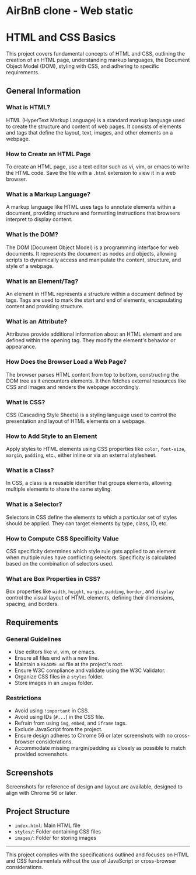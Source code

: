 # AirBnB clone - Web static
# HTML and CSS Basics

This project covers fundamental concepts of HTML and CSS, outlining the creation of an HTML page, understanding markup languages, the Document Object Model (DOM), styling with CSS, and adhering to specific requirements. 

## General Information

### What is HTML?
HTML (HyperText Markup Language) is a standard markup language used to create the structure and content of web pages. It consists of elements and tags that define the layout, text, images, and other elements on a webpage.

### How to Create an HTML Page
To create an HTML page, use a text editor such as vi, vim, or emacs to write the HTML code. Save the file with a `.html` extension to view it in a web browser.

### What is a Markup Language?
A markup language like HTML uses tags to annotate elements within a document, providing structure and formatting instructions that browsers interpret to display content.

### What is the DOM?
The DOM (Document Object Model) is a programming interface for web documents. It represents the document as nodes and objects, allowing scripts to dynamically access and manipulate the content, structure, and style of a webpage.

### What is an Element/Tag?
An element in HTML represents a structure within a document defined by tags. Tags are used to mark the start and end of elements, encapsulating content and providing structure.

### What is an Attribute?
Attributes provide additional information about an HTML element and are defined within the opening tag. They modify the element's behavior or appearance.

### How Does the Browser Load a Web Page?
The browser parses HTML content from top to bottom, constructing the DOM tree as it encounters elements. It then fetches external resources like CSS and images and renders the webpage accordingly.

### What is CSS?
CSS (Cascading Style Sheets) is a styling language used to control the presentation and layout of HTML elements on a webpage.

### How to Add Style to an Element
Apply styles to HTML elements using CSS properties like `color`, `font-size`, `margin`, `padding`, etc., either inline or via an external stylesheet.

### What is a Class?
In CSS, a class is a reusable identifier that groups elements, allowing multiple elements to share the same styling.

### What is a Selector?
Selectors in CSS define the elements to which a particular set of styles should be applied. They can target elements by type, class, ID, etc.

### How to Compute CSS Specificity Value
CSS specificity determines which style rule gets applied to an element when multiple rules have conflicting selectors. Specificity is calculated based on the combination of selectors used.

### What are Box Properties in CSS?
Box properties like `width`, `height`, `margin`, `padding`, `border`, and `display` control the visual layout of HTML elements, defining their dimensions, spacing, and borders.

## Requirements

### General Guidelines
- Use editors like vi, vim, or emacs.
- Ensure all files end with a new line.
- Maintain a `README.md` file at the project's root.
- Ensure W3C compliance and validate using the W3C Validator.
- Organize CSS files in a `styles` folder.
- Store images in an `images` folder.

### Restrictions
- Avoid using `!important` in CSS.
- Avoid using IDs (`#...`) in the CSS file.
- Refrain from using `img`, `embed`, and `iframe` tags.
- Exclude JavaScript from the project.
- Ensure design adheres to Chrome 56 or later screenshots with no cross-browser considerations.
- Accommodate missing margin/padding as closely as possible to match provided screenshots.

## Screenshots
Screenshots for reference of design and layout are available, designed to align with Chrome 56 or later.

## Project Structure
- `index.html`: Main HTML file
- `styles/`: Folder containing CSS files
- `images/`: Folder for storing images

---
This project complies with the specifications outlined and focuses on HTML and CSS fundamentals without the use of JavaScript or cross-browser considerations.

